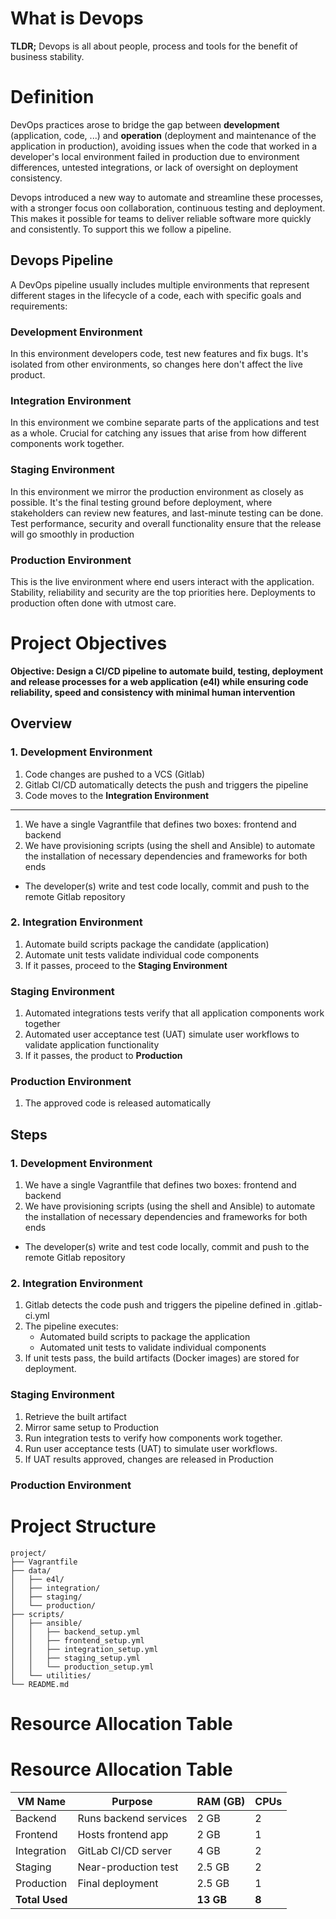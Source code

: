 # What is Devops


**TLDR;**
Devops is all about people, process and tools for the benefit of business stability. 

# Definition
DevOps practices arose to bridge the gap between **development** (application, code, ...) and **operation** (deployment and maintenance of the application in production), avoiding issues when the code that worked in a developer's local environment failed in production due to environment differences, untested integrations, or lack of oversight on deployment consistency.

Devops introduced a new way to automate and streamline these processes, with a stronger focus oon collaboration, continuous testing and deployment. 
This makes it possible for teams to deliver reliable software more quickly and consistently. To support this we follow a pipeline.

## Devops Pipeline
A DevOps pipeline usually includes multiple environments that represent different stages in the lifecycle of a code, each with specific goals and requirements:


### Development Environment
In this environment developers code, test new features and fix bugs. It's isolated from other environments, so changes here don't affect the live product.

### Integration Environment
In this environment we combine separate parts of the applications and test as a whole.
Crucial for catching any issues that arise from how different components work together.

### Staging Environment
In this environment we mirror the production environment as closely as possible.
It's the final testing ground before deployment, where stakeholders can review new features, and last-minute testing can be done. Test performance, security and overall functionality ensure that the release will go smoothly in production

### Production Environment
This is the live environment where end users interact with the application. Stability, reliability and security are the top priorities here.
Deployments to production often done with utmost care.


# Project Objectives
**Objective:  Design a CI/CD pipeline to automate build, testing, deployment and release processes for a web application (e4l) while ensuring code reliability, speed and consistency with minimal human intervention** 

## Overview

### 1. Development Environment
1. Code changes are pushed to a VCS (Gitlab)
2. Gitlab CI/CD automatically detects the push and triggers the pipeline
3. Code moves to the **Integration Environment**
---
1. We have a single Vagrantfile that defines two boxes: frontend and backend
2. We have provisioning scripts (using the shell and Ansible) to automate the installation of necessary dependencies and frameworks for both ends

- The developer(s) write and test code locally, commit and push to the remote Gitlab repository

### 2. Integration Environment
1. Automate build scripts package the candidate (application)
2. Automate unit tests validate individual code components
3. If it passes, proceed to the **Staging Environment** 

### Staging Environment
1. Automated integrations tests verify that all application components work together
2. Automated user acceptance test (UAT) simulate user workflows to validate application functionality
3. If it passes, the product to **Production**

### Production Environment
1. The approved code is released automatically


## Steps

### 1. Development Environment
1. We have a single Vagrantfile that defines two boxes: frontend and backend
2. We have provisioning scripts (using the shell and Ansible) to automate the installation of necessary dependencies and frameworks for both ends

- The developer(s) write and test code locally, commit and push to the remote Gitlab repository

### 2. Integration Environment
1.  Gitlab detects the code push and triggers the pipeline defined in .gitlab-ci.yml
2. The pipeline executes:
    - Automated build scripts to package the application 
    - Automated unit tests to validate individual components 
3. If unit tests pass, the build artifacts (Docker images) are stored for deployment.


### Staging Environment
1. Retrieve the built artifact 
2. Mirror same setup to Production
3. Run integration tests to verify how components work together.
4. Run user acceptance tests (UAT) to simulate user workflows.
5. If UAT results approved, changes are released in Production

### Production Environment


# Project Structure
```
project/
├── Vagrantfile
├── data/
│   ├── e4l/
│   ├── integration/
│   ├── staging/
│   └── production/
├── scripts/
│   ├── ansible/
│   │   ├── backend_setup.yml
│   │   ├── frontend_setup.yml
│   │   ├── integration_setup.yml
│   │   ├── staging_setup.yml
│   │   └── production_setup.yml
│   └── utilities/
└── README.md

```

# Resource Allocation Table

# Resource Allocation Table

| **VM Name**     | **Purpose**           | **RAM (GB)** | **CPUs** |
|-----------------|-----------------------|--------------|----------|
| Backend         | Runs backend services | 2 GB         | 2        |
| Frontend        | Hosts frontend app    | 2 GB       | 1        |
| Integration     | GitLab CI/CD server   | 4 GB         | 2        |
| Staging         | Near-production test  | 2.5 GB       | 2        |
| Production      | Final deployment      | 2.5 GB         | 1        |
| **Total Used**  |                       | **13 GB**    | **8**    |